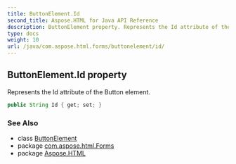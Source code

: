 ```yaml
---
title: ButtonElement.Id
second_title: Aspose.HTML for Java API Reference
description: ButtonElement property. Represents the Id attribute of the Button element
type: docs
weight: 10
url: /java/com.aspose.html.forms/buttonelement/id/
---
```

## ButtonElement.Id property

Represents the Id attribute of the Button element.

```java
public String Id { get; set; }
```

### See Also

* class [ButtonElement](../)
* package [com.aspose.html.Forms](../../buttonelement/)
* package [Aspose.HTML](../../../)
